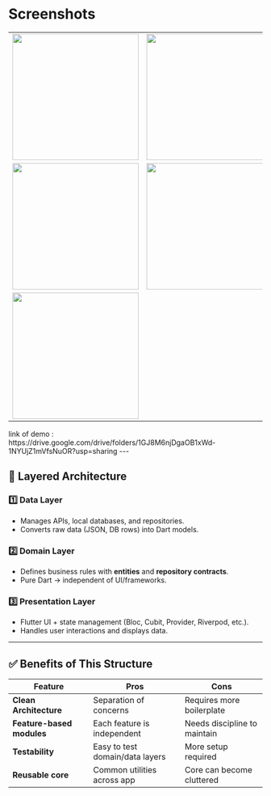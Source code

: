 # Screenshots

<table>
  <tr>
    <td><img src="https://github.com/user-attachments/assets/c769e596-99df-4f26-87cb-a380e9ea85f2" width="250"></td>
    <td><img src="https://github.com/user-attachments/assets/f60be3d5-3abe-44cf-bd23-631ed2f5bb48" width="250"></td>
    <td><img src="https://github.com/user-attachments/assets/4536656e-e5f2-42bd-a5fe-fa961502cf19" width="250"></td>
  </tr>
  <tr>
    <td><img src="https://github.com/user-attachments/assets/363b7996-7b7b-4a01-a180-7abb13ebb8da" width="250"></td>
    <td><img src="https://github.com/user-attachments/assets/bede7d1d-2d93-4e6a-9b9c-1109722b62e1" width="250"></td>
    <td><img src="https://github.com/user-attachments/assets/6a92df8f-cb22-472a-9571-58b06ed309d3" width="250"></td>
  </tr>
  <tr>
    <td><img src="https://github.com/user-attachments/assets/477cedd1-c8d2-4468-8175-a126229facd3" width="250"></td>
  </tr>
</table>
link of demo  :   https://drive.google.com/drive/folders/1GJ8M6njDgaOB1xWd-1NYUjZ1mVfsNuOR?usp=sharing
---

## 🧩 Layered Architecture

### 1️⃣ Data Layer
- Manages APIs, local databases, and repositories.
- Converts raw data (JSON, DB rows) into Dart models.

### 2️⃣ Domain Layer
- Defines business rules with **entities** and **repository contracts**.
- Pure Dart → independent of UI/frameworks.

### 3️⃣ Presentation Layer
- Flutter UI + state management (Bloc, Cubit, Provider, Riverpod, etc.).
- Handles user interactions and displays data.

---

## ✅ Benefits of This Structure

| Feature | Pros | Cons |
|---------|------|------|
| **Clean Architecture** | Separation of concerns | Requires more boilerplate |
| **Feature-based modules** | Each feature is independent | Needs discipline to maintain |
| **Testability** | Easy to test domain/data layers | More setup required |
| **Reusable core** | Common utilities across app | Core can become cluttered |



